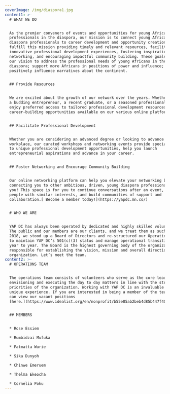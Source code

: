 ```yaml
---
coverImage: /img/diaspora1.jpg
content1: >-
  # WHAT WE DO


  As the premier conveners of events and opportunities for young African
  professionals in the diaspora, our mission is to connect young African
  diaspora professionals to career development and opportunity creation. We
  fulfill this mission providing timely and relevant resources, facilitating
  innovative professional development experiences, fostering inspirational
  networking, and encouraging impactful community building. These goals advance
  our vision to address the professional needs of young Africans in the
  diaspora; support more Africans in positions of power and influence; and
  positively influence narratives about the continent.


  ## Provide Resources


  We are excited about the growth of our network over the years. Whether you are
  a budding entrepreneur, a recent graduate, or a seasoned professional, you can
  enjoy preferred access to tailored professional development resources and
  career-building opportunities available on our various online platforms.


  ## Facilitate Professional Development


  Whether you are considering an advanced degree or looking to advance in the
  workplace, our curated workshops and networking events provide special access
  to unique professional development opportunities, help you launch
  entrepreneurial aspirations and advance in your career.


  ## Foster Networking and Encourage Community Building


  Our online networking platform can help you elevate your networking by
  connecting you to other ambitious, driven, young diaspora professionals like
  you! This space is for you to continue conversations after an event, meet
  people with similar interests, and build communities of support and
  collaboration.[ Become a member today!](https://yapdc.mn.co/)


  # WHO WE ARE


  YAP DC has always been operated by dedicated and highly skilled volunteers.
  The public and our members are our clients, and we treat them as such. In late
  2018, we stood up a Board of Directors and re-structured our Operations Team
  to maintain YAP DC’s 501(c)(3) status and manage operational transitions from
  year to year. The Board is the highest governing body of the organization,
  responsible for establishing the vision, mission and overall direction of the
  organization. Let’s meet the team.
content2: >-
  # OPERATIONS TEAM


  The operations team consists of volunteers who serve as the core leaders in
  envisioning and executing the day to day matters in line with the strategic
  priorities of the organization. Working with YAP DC is an invaluable and
  unique experience. If you are interested in being a member of the team, you
  can view our vacant positions 
  [here.](https://www.idealist.org/en/nonprofit/b55e85ab2beb4d85b447f4092f56e754-young-african-professionals-dc-yap-dc-washington)


  ## MEMBERS


  * Rose Essiem

  * Rumbidzai Mufuka

  * Fatmatta Wurie

  * Sika Dunyoh

  * Chinwe Emeruem

  * Thelma Ekeocha

  * Cornelia Poku
---
```


